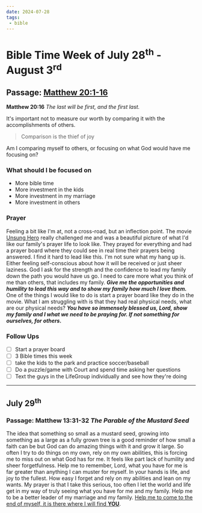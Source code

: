 ```yaml
---
date: 2024-07-28
tags:
 - bible
---
```

#  Bible Time Week of July 28<sup>th</sup> - August 3<sup>rd</sup>

## Passage: [Matthew 20:1-16](https://www.esv.org/Matthew+20/)

**Matthew 20:16** *The last will be first, and the first last.*

It's important not to measure our worth by comparing it with the accomplishments of others.
> Comparison is the thief of joy

Am I comparing myself to others, or focusing on what God would have me focusing on?

### What should I be focused on
* More bible time
* More investment in the kids
* More investment in my marriage
* More investment in others

### Prayer
Feeling a bit like I'm at, not a cross-road, but an inflection point. The movie [Unsung Hero](https://www.lionsgate.com/movies/unsung-hero) really challenged me and was a beautiful picture of what I'd like our family's prayer life to look like. They prayed for everything and had a prayer board where they could see in real time their prayers being answered. I find it hard to lead like this. I'm not sure what my hang up is. Either feeling self-conscious about how it will be received or just sheer laziness. God I ask for the strength and the confidence to lead my family down the path you would have us go. I need to care more what you think of me than others, that includes my family. ***Give me the opportunities and humility to lead this way and to show my family how much I love them.*** One of the things I would like to do is start a prayer board like they do in the movie. What I am struggling with is that they had real physical needs, what are our physical needs? ***You have so immensely blessed us, Lord, show my family and I what we need to be praying for. If not something for ourselves, for others.***

### Follow Ups
- [ ] Start a prayer board
- [ ] 3 Bible times this week
- [ ] take the kids to the park and practice soccer/baseball
- [ ] Do a puzzle/game with Court and spend time asking her questions
- [ ] Text the guys in the LifeGroup individually and see how they're doing

---
## July 29<sup>th</sup>
### Passage: Matthew 13:31-32 *The Parable of the Mustard Seed*

The idea that something so small as a mustard seed, growing into something as a large as a fully grown tree is a good reminder of how small a faith can be but God can do amazing things with it and grow it large. So often I try to do things on my own, rely on my own abilities, this is forcing me to miss out on what God has for me. It feels like part lack of humility and sheer forgetfulness. Help me to remember, Lord, what you have for me is far greater than anything I can muster for myself. In your hands is life, and joy to the fullest. How easy I forget and rely on my abilities and lean on my wants. My prayer is that I take this serious, too often I let the world and life get in my way of truly seeing what you have for me and my family. Help me to be a better leader of my marriage and my family. <u>Help me to come to the end of myself, it is there where I will find **YOU**</u>.

